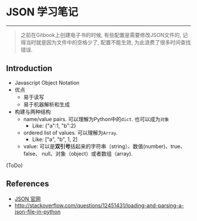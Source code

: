 # JSON 学习笔记
---
> 之前在Gitbook上创建电子书的时候, 有些配置是需要修改JSON文件的, 记得当时就是因为文件中的空格少了, 配置不能生效, 为此浪费了很多时间查找错误.


## Introduction

- Javascript Object Notation
- 优点
    - 易于读写
    - 易于机器解析和生成
- 构建与两种结构
    - name/value pairs. 可以理解为Python中的`dict`. 也可以成为`对象`
        - Like: {"a":1, "b":2} 
    - ordered list of values. 可以理解为`Array`.
        - Like: ["a", "b", 1, 2]
    - value: 可以是**双引号**括起来的字符串（string）、数值(number)、true、false、 null、对象（object）或者数组（array).

(ToDo)
## References
- [JSON 官网](http://json.org/json-zh.html)
- <http://stackoverflow.com/questions/12451431/loading-and-parsing-a-json-file-in-python>